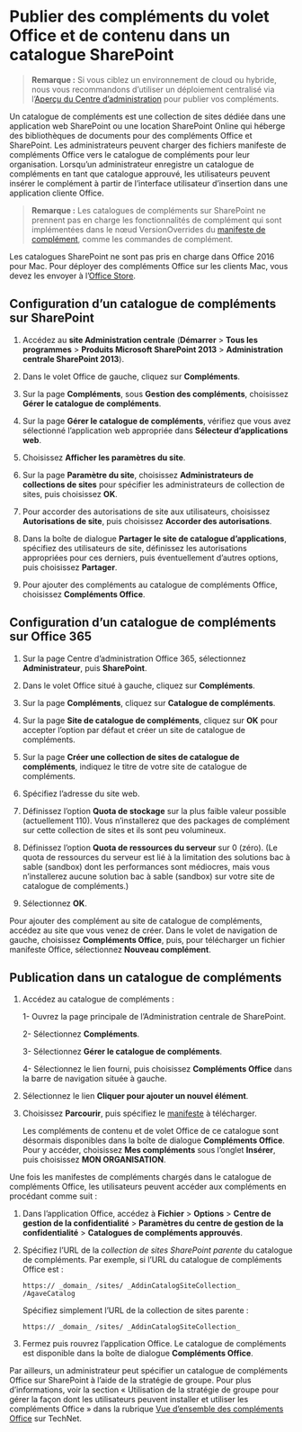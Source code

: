 
# <a name="publish-task-pane-and-content-add-ins-to-a-sharepoint-catalog"></a>Publier des compléments du volet Office et de contenu dans un catalogue SharePoint

>**Remarque :** Si vous ciblez un environnement de cloud ou hybride, nous vous recommandons d’utiliser un déploiement centralisé via l’[Aperçu du Centre d’administration](https://support.office.com/en-ie/article/Deploy-Office-Add-ins-in-the-Office-365-new-Admin-Center-737e8c86-be63-44d7-bf02-492fa7cd9c3f?ui=en-US&rs=en-IE&ad=IE) pour publier vos compléments.

Un catalogue de compléments est une collection de sites dédiée dans une application web SharePoint ou une location SharePoint Online qui héberge des bibliothèques de documents pour des compléments Office et SharePoint. Les administrateurs peuvent charger des fichiers manifeste de compléments Office vers le catalogue de compléments pour leur organisation. Lorsqu’un administrateur enregistre un catalogue de compléments en tant que catalogue approuvé, les utilisateurs peuvent insérer le complément à partir de l’interface utilisateur d’insertion dans une application cliente Office.

>**Remarque :** Les catalogues de compléments sur SharePoint ne prennent pas en charge les fonctionnalités de complément qui sont implémentées dans le nœud VersionOverrides du [manifeste de complément](../overview/add-in-manifests.md), comme les commandes de complément. 

Les catalogues SharePoint ne sont pas pris en charge dans Office 2016 pour Mac. Pour déployer des compléments Office sur les clients Mac, vous devez les envoyer à l’[Office Store](http://msdn.microsoft.com/library/ff075782-1303-4517-91cc-b3d730e9b9ae%28Office.15%29.aspx).   

## <a name="to-set-up-an-add-in-catalog-on-sharepoint"></a>Configuration d’un catalogue de compléments sur SharePoint

1. Accédez au **site Administration centrale** (**Démarrer** > **Tous les programmes** > **Produits Microsoft SharePoint 2013** > **Administration centrale SharePoint 2013**).
    
2. Dans le volet Office de gauche, cliquez sur  **Compléments**.
    
3. Sur la page  **Compléments**, sous  **Gestion des compléments**, choisissez  **Gérer le catalogue de compléments**.
    
4. Sur la page  **Gérer le catalogue de compléments**, vérifiez que vous avez sélectionné l’application web appropriée dans  **Sélecteur d’applications web**.
    
5. Choisissez  **Afficher les paramètres du site**.
    
6. Sur la page  **Paramètre du site**, choisissez  **Administrateurs de collections de sites** pour spécifier les administrateurs de collection de sites, puis choisissez **OK**.
    
7. Pour accorder des autorisations de site aux utilisateurs, choisissez  **Autorisations de site**, puis choisissez  **Accorder des autorisations**.
    
8. Dans la boîte de dialogue  **Partager le site de catalogue d’applications**, spécifiez des utilisateurs de site, définissez les autorisations appropriées pour ces derniers, puis éventuellement d’autres options, puis choisissez  **Partager**.
    
9. Pour ajouter des compléments au catalogue de compléments Office, choisissez **Compléments Office**.

## <a name="to-set-up-an-add-in-catalog-on-office-365"></a>Configuration d’un catalogue de compléments sur Office 365

1. Sur la page Centre d’administration Office 365, sélectionnez **Administrateur**, puis **SharePoint**.
    
2. Dans le volet Office situé à gauche, cliquez sur  **Compléments**.
    
3. Sur la page  **Compléments**, cliquez sur  **Catalogue de compléments**.
    
4. Sur la page  **Site de catalogue de compléments**, cliquez sur  **OK** pour accepter l’option par défaut et créer un site de catalogue de compléments.
    
5. Sur la page  **Créer une collection de sites de catalogue de compléments**, indiquez le titre de votre site de catalogue de compléments.
    
6. Spécifiez l’adresse du site web.
    
7. Définissez l’option  **Quota de stockage** sur la plus faible valeur possible (actuellement 110). Vous n’installerez que des packages de complément sur cette collection de sites et ils sont peu volumineux.
    
8. Définissez l’option  **Quota de ressources du serveur** sur 0 (zéro). (Le quota de ressources du serveur est lié à la limitation des solutions bac à sable (sandbox) dont les performances sont médiocres, mais vous n’installerez aucune solution bac à sable (sandbox) sur votre site de catalogue de compléments.)
    
9. Sélectionnez  **OK**.
    
Pour ajouter des complément au site de catalogue de compléments, accédez au site que vous venez de créer. Dans le volet de navigation de gauche, choisissez  **Compléments Office**, puis, pour télécharger un fichier manifeste Office, sélectionnez  **Nouveau complément**.    

## <a name="publish-to-an-add-in-catalog"></a>Publication dans un catalogue de compléments


1. Accédez au catalogue de compléments :

    1- Ouvrez la page principale de l’Administration centrale de SharePoint.
    
    2- Sélectionnez **Compléments**.
    
    3- Sélectionnez **Gérer le catalogue de compléments**.
    
    4- Sélectionnez le lien fourni, puis choisissez **Compléments Office** dans la barre de navigation située à gauche.
    
2. Sélectionnez le lien **Cliquer pour ajouter un nouvel élément**.
    
3. Choisissez  **Parcourir**, puis spécifiez le [manifeste](../../docs/overview/add-in-manifests.md) à télécharger.
    
    Les compléments de contenu et de volet Office de ce catalogue sont désormais disponibles dans la boîte de dialogue **Compléments Office**. Pour y accéder, choisissez **Mes compléments** sous l’onglet **Insérer**, puis choisissez **MON ORGANISATION**.
    
Une fois les manifestes de compléments chargés dans le catalogue de compléments Office, les utilisateurs peuvent accéder aux compléments en procédant comme suit :


1. Dans l’application Office, accédez à **Fichier**  >  **Options**  >  **Centre de gestion de la confidentialité**  >  **Paramètres du centre de gestion de la confidentialité**  >  **Catalogues de compléments approuvés**.
    
2. Spécifiez l’URL de la  _collection de sites SharePoint parente_ du catalogue de compléments. Par exemple, si l’URL du catalogue de compléments Office est :
    
    `https:// _domain_ /sites/ _AddinCatalogSiteCollection_ /AgaveCatalog`
    
    Spécifiez simplement l’URL de la collection de sites parente :
    
    `https:// _domain_ /sites/ _AddinCatalogSiteCollection_`
    
3. Fermez puis rouvrez l’application Office. Le catalogue de compléments est disponible dans la boîte de dialogue **Compléments Office**.
    
Par ailleurs, un administrateur peut spécifier un catalogue de compléments Office sur SharePoint à l’aide de la stratégie de groupe. Pour plus d’informations, voir la section « Utilisation de la stratégie de groupe pour gérer la façon dont les utilisateurs peuvent installer et utiliser les compléments Office » dans la rubrique [Vue d’ensemble des compléments Office](https://technet.microsoft.com/en-us/library/jj219429.aspx) sur TechNet.

